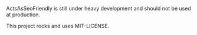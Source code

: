 ActsAsSeoFriendly is still under heavy development and should not be used at production.

This project rocks and uses MIT-LICENSE.
